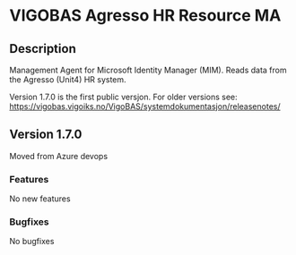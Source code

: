 # VIGOBAS Agresso HR Resource MA

## Description
Management Agent for Microsoft Identity Manager (MIM). Reads data from the Agresso (Unit4) HR system.

Version 1.7.0 is the first public versjon. For older versions see: https://vigobas.vigoiks.no/VigoBAS/systemdokumentasjon/releasenotes/

## Version 1.7.0   
Moved from Azure devops 

### Features
No new features

### Bugfixes
No bugfixes
